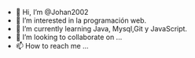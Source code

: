 - 👋 Hi, I’m @Johan2002
- 👀 I’m interested in la programación web.
- 🌱 I’m currently learning Java, Mysql,Git y  JavaScript.
- 💞️ I’m looking to collaborate on ...
- 📫 How to reach me ...

<!---
Johan2002/Johan2002 is a ✨ special ✨ repository because its `README.md` (this file) appears on your GitHub profile.
You can click the Preview link to take a look at your changes.
--->
